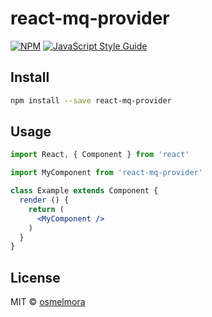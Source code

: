 # react-mq-provider

> 

[![NPM](https://img.shields.io/npm/v/react-mq-provider.svg)](https://www.npmjs.com/package/react-mq-provider) [![JavaScript Style Guide](https://img.shields.io/badge/code_style-standard-brightgreen.svg)](https://standardjs.com)

## Install

```bash
npm install --save react-mq-provider
```

## Usage

```jsx
import React, { Component } from 'react'

import MyComponent from 'react-mq-provider'

class Example extends Component {
  render () {
    return (
      <MyComponent />
    )
  }
}
```

## License

MIT © [osmelmora](https://github.com/osmelmora)

